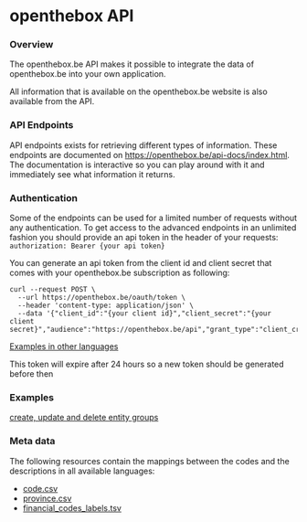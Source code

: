 # openthebox API

### Overview

The openthebox.be API makes it possible to integrate the data of openthebox.be into your own application. 

All information that is available on the openthebox.be website is also available from the API.

### API Endpoints

API endpoints exists for retrieving different types of information. These endpoints are documented on https://openthebox.be/api-docs/index.html. The documentation is interactive so you can play around with it and immediately see what information it returns.

### Authentication

Some of the endpoints can be used for a limited number of requests without any authentication. To get access to the advanced endpoints in an unlimited fashion you should provide an api token in the header of your requests:
```authorization: Bearer {your api token}``` 

You can generate an api token from the client id and client secret that comes with your openthebox.be subscription as following:

```curl
curl --request POST \
  --url https://openthebox.be/oauth/token \
  --header 'content-type: application/json' \
  --data '{"client_id":"{your client id}","client_secret":"{your client secret}","audience":"https://openthebox.be/api","grant_type":"client_credentials"}'
```

[Examples in other languages](https://auth0.com/docs/api/management/v2/get-access-tokens-for-production)

This token will expire after 24 hours so a new token should be generated before then  

### Examples
[create, update and delete entity groups](entity_groups.py)

### Meta data

The following resources contain the mappings between the codes and the descriptions in all available languages:

- [code.csv](https://openthebox.be/app/resources/code.csv)
- [province.csv](https://openthebox.be/app/resources/province.csv)
- [financial_codes_labels.tsv](https://openthebox.be/app/resources/financial_codes_labels.tsv)

